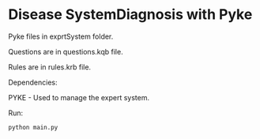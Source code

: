 # Disease SystemDiagnosis with Pyke

Pyke files in exprtSystem folder.

Questions are in questions.kqb file.

Rules are in rules.krb file.

Dependencies:

 PYKE - Used to manage the expert system.

Run:

    python main.py
